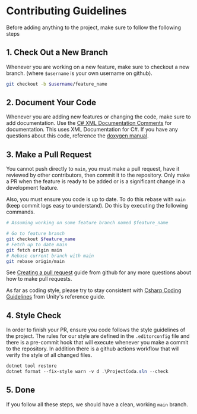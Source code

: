 # Contributing Guidelines

Before adding anything to the project, make sure to follow the following steps

## 1. Check Out a New Branch

Whenever you are working on a new feature, make sure to checkout a new branch.
(where `$username` is your own username on github).

```bash
git checkout -b $username/feature_name
```

## 2. Document Your Code

Whenever you are adding new features or changing the code, make sure to add
documentation. Use the
[C# XML Documentation Comments](https://marketplace.visualstudio.com/items?itemName=k--kato.docomment)
for documentation. This uses XML Documentation for C#. If you have any questions
about this code, reference the
[doxygen manual](http://www.doxygen.nl/manual/xmlcmds.html).

## 3. Make a Pull Request

You cannot push directly to `main`, you must make a pull request, have it
reviewed by other contributors, then commit it to the repository. Only make
a PR when the feature is ready to be added or is a significant change in
a development feature.

Also, you must ensure you code is up to date. To do this rebase with `main`
(keep commit logs easy to understand). Do this by executing the
following commands.

```bash
# Assuming working on some feature branch named $feature_name

# Go to feature branch
git checkout $feature_name
# Fetch up to date main
git fetch origin main
# Rebase current branch with main
git rebase origin/main
```

See [Creating a pull request](https://help.github.com/en/github/collaborating-with-issues-and-pull-requests/creating-a-pull-request)
guide from github for any more questions about how to make pull requests.

As far as coding style, please try to stay consistent with
[Csharp Coding Guidelines](https://wiki.unity3d.com/index.php/Csharp_Coding_Guidelines)
from Unity's reference guide.

## 4. Style Check

In order to finish your PR, ensure you code follows the style guidelines of the
project. The rules for our style are defined in the `.editorconfig`
file and there is a pre-commit hook that will execute whenever you make a
commit to the repository. In addition there is a github actions workflow that
will verify the style of all changed files.

```PowerShell
dotnet tool restore
dotnet format --fix-style warn -v d .\ProjectCoda.sln --check
```

## 5. Done

If you follow all these steps, we should have a clean, working `main` branch.
